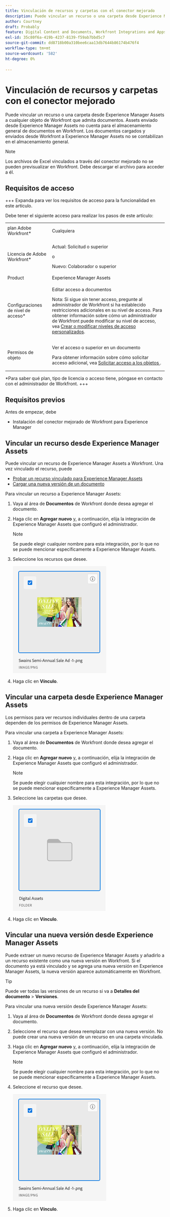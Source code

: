 ```yaml
---
title: Vinculación de recursos y carpetas con el conector mejorado
description: Puede vincular un recurso o una carpeta desde Experience Manager Assets a cualquier objeto de Workfront que admita documentos.
author: Courtney
draft: Probably
feature: Digital Content and Documents, Workfront Integrations and Apps
exl-id: 35c80f6a-419b-4237-8139-f59ab7bbd5c7
source-git-commit: dd8718b00a310bee6caa13db7644b86174b476f4
workflow-type: tm+mt
source-wordcount: '582'
ht-degree: 0%

---
```



# Vinculación de recursos y carpetas con el conector mejorado

Puede vincular un recurso o una carpeta desde Experience Manager Assets a cualquier objeto de Workfront que admita documentos. Assets enviado desde Experience Manager Assets no cuenta para el almacenamiento general de documentos en Workfront. Los documentos cargados y enviados desde Workfront a Experience Manager Assets no se contabilizan en el almacenamiento general.


>[!NOTE]
>
>Los archivos de Excel vinculados a través del conector mejorado no se pueden previsualizar en Workfront. Debe descargar el archivo para acceder a él.

## Requisitos de acceso

+++ Expanda para ver los requisitos de acceso para la funcionalidad en este artículo.

Debe tener el siguiente acceso para realizar los pasos de este artículo:

<table style="table-layout:auto"> 
 <col> 
 <col> 
 <tbody> 
  <tr> 
   <td role="rowheader">plan Adobe Workfront*</td> 
   <td> <p>Cualquiera</p> </td> 
  </tr> 
  <tr> 
   <td role="rowheader">Licencia de Adobe Workfront*</td> 
   <td> <p>Actual: Solicitud o superior</p> 
   o
   <p>Nuevo: Colaborador o superior</p> </td> 
  </tr> 
  <tr> 
   <td role="rowheader">Product</td> 
   <td>Experience Manager Assets </td> 
  </tr> 
  <tr> 
   <td role="rowheader">Configuraciones de nivel de acceso*</td> 
   <td> <p>Editar acceso a documentos</p> <p>Nota: Si sigue sin tener acceso, pregunte al administrador de Workfront si ha establecido restricciones adicionales en su nivel de acceso. Para obtener información sobre cómo un administrador de Workfront puede modificar su nivel de acceso, vea <a href="../../../administration-and-setup/add-users/configure-and-grant-access/create-modify-access-levels.md" class="MCXref xref">Crear o modificar niveles de acceso personalizados</a>.</p> </td> 
  </tr> 
  <tr> 
   <td role="rowheader">Permisos de objeto</td> 
   <td> <p>Ver el acceso o superior en un documento</p> <p>Para obtener información sobre cómo solicitar acceso adicional, vea <a href="../../../workfront-basics/grant-and-request-access-to-objects/request-access.md" class="MCXref xref">Solicitar acceso a los objetos </a>.</p> </td> 
  </tr> 
 </tbody> 
</table>

&#42;Para saber qué plan, tipo de licencia o acceso tiene, póngase en contacto con el administrador de Workfront.
+++

## Requisitos previos

Antes de empezar, debe

* Instalación del conector mejorado de Workfront para Experience Manager

## Vincular un recurso desde Experience Manager Assets

Puede vincular un recurso de Experience Manager Assets a Workfront. Una vez vinculado el recurso, puede

* [Probar un recurso vinculado para Experience Manager Assets](../../../documents/workfront-and-experience-manager-integrations/workfront-for-experience-manager-enhanced-connector/enhanced-connector-proof-asset.md)
* [Cargar una nueva versión de un documento](../../../documents/managing-documents/upload-new-document-version.md)

Para vincular un recurso a Experience Manager Assets:

1. Vaya al área de **Documentos** de Workfront donde desea agregar el documento.
1. Haga clic en **Agregar nuevo** y, a continuación, elija la integración de Experience Manager Assets que configuró el administrador.

   >[!NOTE]
   >
   >Se puede elegir cualquier nombre para esta integración, por lo que no se puede mencionar específicamente a Experience Manager Assets.

1. Seleccione los recursos que desee.

   ![](assets/select-an-asset.png)

1. Haga clic en **Vínculo**.

## Vincular una carpeta desde Experience Manager Assets

Los permisos para ver recursos individuales dentro de una carpeta dependen de los permisos de Experience Manager Assets.

Para vincular una carpeta a Experience Manager Assets:

1. Vaya al área de **Documentos** de Workfront donde desea agregar el documento.
1. Haga clic en **Agregar nuevo** y, a continuación, elija la integración de Experience Manager Assets que configuró el administrador.

   >[!NOTE]
   >
   >Se puede elegir cualquier nombre para esta integración, por lo que no se puede mencionar específicamente a Experience Manager Assets.

1. Seleccione las carpetas que desee.

   ![](assets/select-a-folder.png)

1. Haga clic en **Vínculo**.

## Vincular una nueva versión desde Experience Manager Assets

Puede extraer un nuevo recurso de Experience Manager Assets y añadirlo a un recurso existente como una nueva versión en Workfront. Si el documento ya está vinculado y se agrega una nueva versión en Experience Manager Assets, la nueva versión aparece automáticamente en Workfront.

>[!TIP]
>
>Puede ver todas las versiones de un recurso si va a **Detalles del documento** > **Versiones**.

Para vincular una nueva versión desde Experience Manager Assets:

1. Vaya al área de **Documentos** de Workfront donde desea agregar el documento.
1. Seleccione el recurso que desea reemplazar con una nueva versión. No puede crear una nueva versión de un recurso en una carpeta vinculada.
1. Haga clic en **Agregar nuevo** y, a continuación, elija la integración de Experience Manager Assets que configuró el administrador.

   >[!NOTE]
   >
   >Se puede elegir cualquier nombre para esta integración, por lo que no se puede mencionar específicamente a Experience Manager Assets.

1. Seleccione el recurso que desee.

   ![](assets/select-an-asset.png)

1. Haga clic en **Vínculo**.

